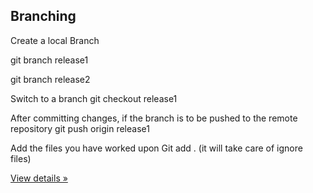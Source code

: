 <!DOCTYPE html>
<html lang="en">

<head>
  <title>Bootstrap Example</title>
  <meta charset="utf-8">
  <meta name="viewport" content="width=device-width, initial-scale=1">
  <link rel="stylesheet" href="http://maxcdn.bootstrapcdn.com/bootstrap/3.3.5/css/bootstrap.min.css">
  <link rel="stylesheet" type="text/css" href="css/customStyles.css">
  <script src="https://ajax.googleapis.com/ajax/libs/jquery/1.11.3/jquery.min.js"></script>
  <script src="http://maxcdn.bootstrapcdn.com/bootstrap/3.3.5/js/bootstrap.min.js"></script>
</head>


## Branching

Create a local Branch 

git branch release1

git branch release2

Switch to a branch
git checkout release1

After committing changes, if the branch is to be pushed to the remote repository
git push origin release1

Add the files you have worked upon
Git add . (it will take care of ignore files)

<a class="btn" href="#">View details »</a>
